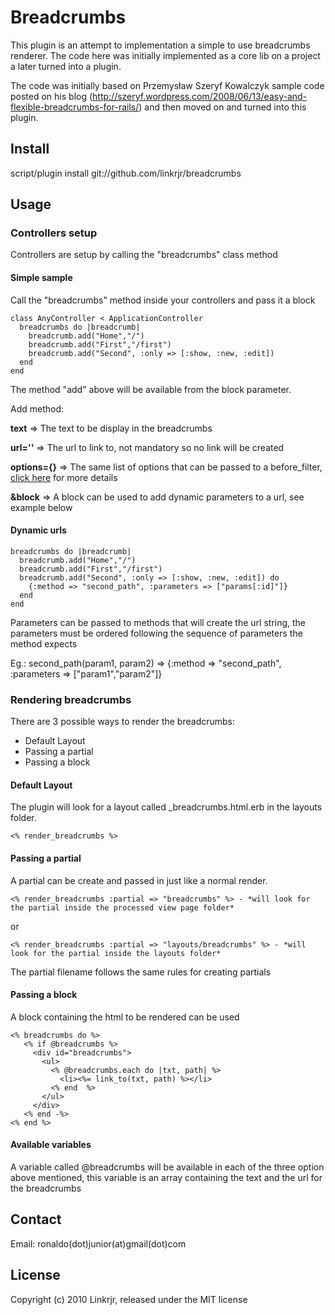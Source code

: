 # Breadcrumbs


This plugin is an attempt to implementation a simple to use breadcrumbs renderer.
The code here was initially implemented as a core lib on a project a later turned into a plugin.

The code was initially based on Przemysław Szeryf Kowalczyk sample code 
posted on his blog (http://szeryf.wordpress.com/2008/06/13/easy-and-flexible-breadcrumbs-for-rails/) and then moved on and turned into this plugin.

## Install

script/plugin install git://github.com/linkrjr/breadcrumbs

## Usage

### Controllers setup

Controllers are setup by calling the "breadcrumbs" class method

#### Simple sample

Call the "breadcrumbs" method inside your controllers and pass it a block	

    class AnyController < ApplicationController
      breadcrumbs do |breadcrumb|
        breadcrumb.add("Home","/") 
        breadcrumb.add("First","/first")
        breadcrumb.add("Second", :only => [:show, :new, :edit])    
      end
    end

The method "add" above will be available from the block parameter.

Add method:	
	
__text__ => The text to be display in the breadcrumbs

__url=''__ => The url to link to, not mandatory so no link will be created

__options={}__ => The same list of options that can be passed to a before_filter, [click here](http://api.rubyonrails.org/classes/ActionController/Filters/ClassMethods.html#M000526) for more details

__&block__ => A block can be used to add dynamic parameters to a url, see example below
	
#### Dynamic urls	

    breadcrumbs do |breadcrumb|
      breadcrumb.add("Home","/") 
      breadcrumb.add("First","/first")
      breadcrumb.add("Second", :only => [:show, :new, :edit]) do 
        {:method => "second_path", :parameters => ["params[:id]"]}
      end
    end

Parameters can be passed to methods that will create the url string, 
the parameters must be ordered following the sequence of parameters the method expects

Eg.: second_path(param1, param2) => {:method => "second_path", :parameters => ["param1","param2"]}

### Rendering breadcrumbs

There are 3 possible ways to render the breadcrumbs:

- Default Layout
- Passing a partial
- Passing a block
	
#### Default Layout

The plugin will look for a layout called _breadcrumbs.html.erb in the layouts folder.

    <% render_breadcrumbs %>

#### Passing a partial

A partial can be create and passed in just like a normal render.

    <% render_breadcrumbs :partial => "breadcrumbs" %> - *will look for the partial inside the processed view page folder*

or

    <% render_breadcrumbs :partial => "layouts/breadcrumbs" %> - *will look for the partial inside the layouts folder*

The partial filename follows the same rules for creating partials

#### Passing a block

A block containing the html to be rendered can be used

    <% breadcrumbs do %>
	   <% if @breadcrumbs %>
	     <div id="breadcrumbs">
	       <ul>
	         <% @breadcrumbs.each do |txt, path| %>
	           <li><%= link_to(txt, path) %></li>
	         <% end  %>
	       </ul>
	     </div>
	   <% end -%>
    <% end %>	

#### Available variables

A variable called @breadcrumbs will be available in each of the three option above mentioned, 
this variable is an array containing the text and the url for the breadcrumbs

## Contact

Email: ronaldo(dot)junior(at)gmail(dot)com

## License

Copyright (c) 2010 Linkrjr, released under the MIT license
